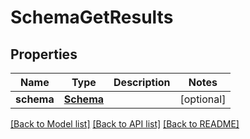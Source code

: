 # SchemaGetResults

## Properties
Name | Type | Description | Notes
------------ | ------------- | ------------- | -------------
**schema** | [**Schema**](Schema.md) |  | [optional] 

[[Back to Model list]](../README.md#documentation-for-models) [[Back to API list]](../README.md#documentation-for-api-endpoints) [[Back to README]](../README.md)


